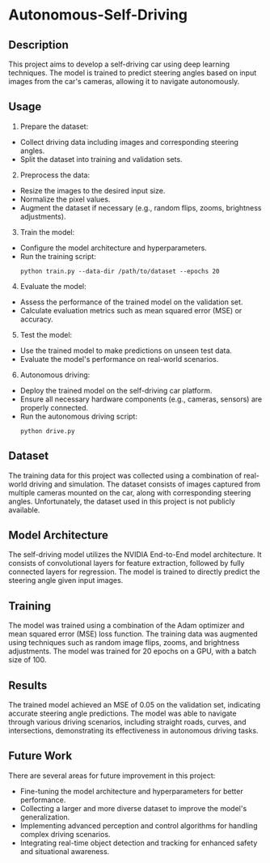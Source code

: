 # Autonomous-Self-Driving

## Description
This project aims to develop a self-driving car using deep learning techniques. The model is trained to predict steering angles based on input images from the car's cameras, allowing it to navigate autonomously.

## Usage
1. Prepare the dataset:
- Collect driving data including images and corresponding steering angles.
- Split the dataset into training and validation sets.

2. Preprocess the data:
- Resize the images to the desired input size.
- Normalize the pixel values.
- Augment the dataset if necessary (e.g., random flips, zooms, brightness adjustments).

3. Train the model:
- Configure the model architecture and hyperparameters.
- Run the training script:
  ```
  python train.py --data-dir /path/to/dataset --epochs 20
  ```

4. Evaluate the model:
- Assess the performance of the trained model on the validation set.
- Calculate evaluation metrics such as mean squared error (MSE) or accuracy.

5. Test the model:
- Use the trained model to make predictions on unseen test data.
- Evaluate the model's performance on real-world scenarios.

6. Autonomous driving:
- Deploy the trained model on the self-driving car platform.
- Ensure all necessary hardware components (e.g., cameras, sensors) are properly connected.
- Run the autonomous driving script:
  ```
  python drive.py
  ```

## Dataset
The training data for this project was collected using a combination of real-world driving and simulation. The dataset consists of images captured from multiple cameras mounted on the car, along with corresponding steering angles. Unfortunately, the dataset used in this project is not publicly available.

## Model Architecture
The self-driving model utilizes the NVIDIA End-to-End model architecture. It consists of convolutional layers for feature extraction, followed by fully connected layers for regression. The model is trained to directly predict the steering angle given input images.

## Training
The model was trained using a combination of the Adam optimizer and mean squared error (MSE) loss function. The training data was augmented using techniques such as random image flips, zooms, and brightness adjustments. The model was trained for 20 epochs on a GPU, with a batch size of 100.

## Results
The trained model achieved an MSE of 0.05 on the validation set, indicating accurate steering angle predictions. The model was able to navigate through various driving scenarios, including straight roads, curves, and intersections, demonstrating its effectiveness in autonomous driving tasks.

## Future Work
There are several areas for future improvement in this project:
- Fine-tuning the model architecture and hyperparameters for better performance.
- Collecting a larger and more diverse dataset to improve the model's generalization.
- Implementing advanced perception and control algorithms for handling complex driving scenarios.
- Integrating real-time object detection and tracking for enhanced safety and situational awareness.

